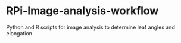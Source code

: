 # RPi-Image-analysis-workflow
Python and R scripts for image analysis to determine leaf angles and elongation

